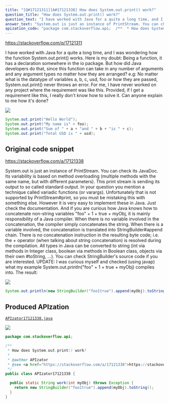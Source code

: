 ```yaml
---
title: "[Q#17121311][A#17121338] How does System.out.print() work?"
question_title: "How does System.out.print() work?"
question_text: "I have worked with Java for a quite a long time, and I was wondering how the function System.out.print() works. Here is my doubt: Being a function, it has a declaration somewhere in the io package. But how did Java developers do that, since this function can take in any number of arguments and any argument types no matter how they are arranged? e.g: No matter what is the datatype of variables a, b, c, usd, foo or how they are passed, System.out.print() never throws an error. For me, I have never worked on any project where the requirement was like this. Provided, if I get a requirement like this, I really don't know how to solve it. Can anyone explain to me how it's done?"
answer_text: "System.out is just an instance of PrintStream. You can check its JavaDoc. Its variability is based on method overloading (multiple methods with the same name, but with different parameters). This print stream is sending its output to so called standard output. In your question you mention a technique called variadic functions (or varargs). Unfortunately that is not supported by PrintStream#print, so you must be mistaking this with something else. However it is very easy to implement these in Java. Just check the documentation. And if you are curious how Java knows how to concatenate non-string variables \"foo\" + 1 + true + myObj, it is mainly responsibility of a Java compiler. When there is no variable involved in the concatenation, the compiler simply concatenates the string. When there is a variable involved, the concatenation is translated into StringBuilder#append chain. There is no concatenation instruction in the resulting byte code; i.e. the + operator (when talking about string concatenation) is resolved during the compilation. All types in Java can be converted to string (int via methods in Integer class, boolean via methods in Boolean class, objects via their own #toString, ...). You can check StringBuilder's source code if you are interested. UPDATE: I was curious myself and checked (using javap) what my example System.out.println(\"foo\" + 1 + true + myObj) compiles into. The result:"
apization_code: "package com.stackoverflow.api;  /**  * How does System.out.print() work?  *  * @author APIzator  * @see <a href=\"https://stackoverflow.com/a/17121338\">https://stackoverflow.com/a/17121338</a>  */ public class APIzator17121338 {    public static String work(int myObj) throws Exception {     return new StringBuilder(\"foo1true\").append(myObj).toString();   } }"
---
```


https://stackoverflow.com/q/17121311

I have worked with Java for a quite a long time, and I was wondering how the function System.out.print() works.
Here is my doubt:
Being a function, it has a declaration somewhere in the io package. But how did Java developers do that, since this function can take in any number of arguments and any argument types no matter how they are arranged? e.g:
No matter what is the datatype of variables a, b, c, usd, foo or how they are passed, System.out.print() never throws an error.
For me, I have never worked on any project where the requirement was like this. Provided, if I get a requirement like this, I really don&#x27;t know how to solve it.
Can anyone explain to me how it&#x27;s done?


<div class="code-logo"><img src="/stackoverflow.png" /></div>

```java
System.out.print("Hello World");
System.out.print("My name is" + foo);
System.out.print("Sum of " + a + "and " + b + "is " + c);
System.out.print("Total USD is " + usd);
```


## Original code snippet

https://stackoverflow.com/a/17121338

System.out is just an instance of PrintStream. You can check its JavaDoc. Its variability is based on method overloading (multiple methods with the same name, but with different parameters).
This print stream is sending its output to so called standard output.
In your question you mention a technique called variadic functions (or varargs). Unfortunately that is not supported by PrintStream#print, so you must be mistaking this with something else. However it is very easy to implement these in Java. Just check the documentation.
And if you are curious how Java knows how to concatenate non-string variables &quot;foo&quot; + 1 + true + myObj, it is mainly responsibility of a Java compiler.
When there is no variable involved in the concatenation, the compiler simply concatenates the string. When there is a variable involved, the concatenation is translated into StringBuilder#append chain. There is no concatenation instruction in the resulting byte code; i.e. the + operator (when talking about string concatenation) is resolved during the compilation.
All types in Java can be converted to string (int via methods in Integer class, boolean via methods in Boolean class, objects via their own #toString, ...). You can check StringBuilder&#x27;s source code if you are interested.
UPDATE: I was curious myself and checked (using javap) what my example System.out.println(&quot;foo&quot; + 1 + true + myObj) compiles into. The result:

<div class="code-logo"><img src="/stackoverflow.png" /></div>

```java
System.out.println(new StringBuilder("foo1true").append(myObj).toString());
```

## Produced APIzation

[`APIzator17121338.java`](https://github.com/pasqualesalza/apization/raw/main/data/search/APIzator17121338.java)

<div class="code-logo"><img src="/apizator.png" /></div>

```java
package com.stackoverflow.api;

/**
 * How does System.out.print() work?
 *
 * @author APIzator
 * @see <a href="https://stackoverflow.com/a/17121338">https://stackoverflow.com/a/17121338</a>
 */
public class APIzator17121338 {

  public static String work(int myObj) throws Exception {
    return new StringBuilder("foo1true").append(myObj).toString();
  }
}

```
